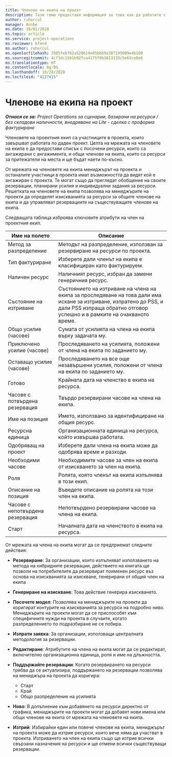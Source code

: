 ```yaml
---
title: Членове на екипа на проект
description: Тази тема предоставя информация за това как да работите с информация за членовете на проектния екип, атрибути и график.
author: ruhercul
manager: Annbe
ms.date: 10/01/2020
ms.topic: article
ms.service: project-operations
ms.reviewer: kfend
ms.author: ruhercul
ms.openlocfilehash: 3985febf62a520619e05bbb9a307195009e4b100
ms.sourcegitcommit: 4cf1dc1561b92fca4175f0b3813133c5e63ce8e6
ms.translationtype: HT
ms.contentlocale: bg-BG
ms.lasthandoff: 10/28/2020
ms.locfileid: "4127415"
---
```

# <a name="project-team-members"></a>Членове на екипа на проект

_**Отнася се за:** Project Operations за сценарии, базирани на ресурси / без складови наличности, внедряване на Lite - сделка с проформа фактуриране_

Членовете на проектния екип са участниците в проекта, които завършват работата по даден проект. Целта на мрежата на членовете на екипа е да предостави списък с посочени ресурси, които са ангажирани с ангажимента, и общи членове на екипа, които са ресурси за притежатели на места и ще бъдат наети по-късно.

От мрежата на членовете на екипа мениджърът на проекта и останалите участници в проекта имат възможността да видят кой е ангажиран с проекта. Те могат също да прегледат обобщение на своите резервации, планирани усилия и индивидуални задания за ресурси. Решетката на членовете на екипа позволява на мениджърите на проекти да определят изискванията за ресурси за общите членове на екипа и да управляват резервациите на съществуващите членове на екипа.

Следващата таблица изброява ключовите атрибути на член на проектния екип.

| Име на полето          | Описание                                                                                                                                                                  |
|--------------------------|-----------------------------------------------------------------------------------------------------------------------------------------------------------------------------------|
| Метод за разпределение        | Методът на разпределение, използван за резервиране на ресурси по проекта.                                                                         |
| Тип фактуриране             | Изберете дали членът на екипа е класифициран като фактурируем.                                                                                                                                       |
| Наличен ресурс        | Наличният ресурс, избран да замени генеричния ресурс.                                                                                                                   |
| Състояние на изтриване            | Състоянието на изтриване на члена на екипа за проследяване на това дали има искане за изтриване, изпратено до PSS, и дали PSS изпраща обратно отговор успешно и в рамките на очакваното време. |
| Общо усилие (часове)     | Сумата от усилията на члена на екипа върху задачата му.                                                                                                                         |
| Приключено усилие (часове) | Проследяването на усилията, положени от члена на екипа по заданието му.                                                                                           |
| Оставащо усилие (часове) | Проследяването на все още незавършени усилия, положени от члена на екипа по заданието му.                                                                                    |
| Готово                   | Крайната дата на членство в екипа на ресурса.                                                                                                                                            |
| Часове с потвърдена резервация        | Твърдо резервирани часове на члена на екипа.                                                                                                                                                                |
| Име на позиция            | Името, използвано за идентифициране на общия ресурс.                                                                                                                                   |
| Ресурсна единица          | Организационната единица на ресурса, който извършва работата.                                                                                                                      |
| Одобряващ на проект         | Изберете дали члена на екипа може да одобрява време и разходи.                                                                                                                     |
| Необходими часове           | Необходимите часове за член на екипа от изискването за член на екипа.                                                                                                                       |
| Роля                     | Ролята, която членът на екипа изпълнява в този екип.                                                                                                                                |
| Описание на позиция     | Въведете описание на ролята на този член на екипа.                                                                                                                             |
| Часове с непотвърдена резервация        | Непотвърдено резервирани часове на члена на екипа.                                                                                                                                                                 |
| Старт                    | Началната дата на членството в екипа на ресурса.                                                                                                                                          |

От мрежата на члена на екипа могат да се предприемат следните действия:

- **Резервиране**: За организации, които изпълняват използването на метода на хибридните резервации, действието на книгата ще позволи на потребителите да резервират поименен ресурс въз основа на изискванията за изискване, генерирани от общия член на екипа
- **Генериране на изискване**: Това действие генерира изискването.
- **Посочете модел**: Позволява на мениджърите на проекти да коригират контурите на изискванията за ресурси на подробно ниво. Мениджърите на проекти могат да се приспособят към специфичните нужди на проекта в случаите, когато разпределението по подразбиране не се побира.
- **Изпрати заявка**: За организации, използващи централната методология за резервации.
- **Редактиране**: Атрибутите на члена на екипа могат да се редактират, включително организационна единица, роля и име на длъжността.
- **Поддържайте резервации**: Когато резервирането на ресурси трябва да се актуализира, поддържането на резервации позволява на мениджъра на проекта да коригира:

    - Старт
    - Край
    - Общо разпределение на усилията

- **Ново**: В допълнение към добавянето на ресурси директно от графика, мениджърите на проекти могат да добавят нови имена или общи членове на екипа от мрежата на членовете на екипа.
- **Изтрий**: Избирайки един или повече членове на екипа, мениджърът на проекта може да изтрие ресурси, които вече няма да участват в проекта. Изтриването на член на екипа също ще изтрие всички свързани назначения на ресурси и ще отмени всички съществуващи резервации.
